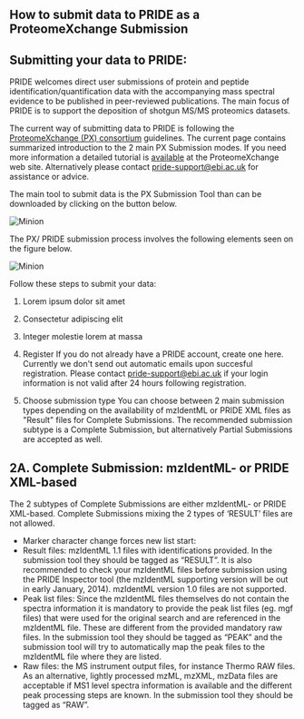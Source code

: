  
## How to submit data to PRIDE as a ProteomeXchange Submission
## Submitting your data to PRIDE:

PRIDE welcomes direct user submissions of protein and peptide identification/quantification data with the accompanying mass spectral evidence to be published in peer-reviewed publications. The main focus of PRIDE is to support the deposition of shotgun MS/MS proteomics datasets.

The current way of submitting data to PRIDE is following the [ProteomeXchange (PX) consortium](http://www.proteomexchange.org/) guidelines. The current page contains summarized introduction to the 2 main PX Submission modes. If you need more information a detailed tutorial is [available](http://www.proteomexchange.org/sites/proteomexchange.org/files/documents/px_submission_tutorial2.pdf) at the ProteomeXchange web site. Alternatively please contact pride-support@ebi.ac.uk for assistance or advice.

The main tool to submit data is the PX Submission Tool than can be downloaded by clicking on the button below.


![Minion](//www.ebi.ac.uk/sites/ebi.ac.uk/files/groups/pride/download.png)


The PX/ PRIDE submission process involves the following elements seen on the figure below.

![Minion](//www.ebi.ac.uk/sites/ebi.ac.uk/files/groups/pride/Slide1.jpg)

Follow these steps to submit your data:

1. Lorem ipsum dolor sit amet
2. Consectetur adipiscing elit
3. Integer molestie lorem at massa

1. Register
If you do not already have a PRIDE account, create one here. Currently we don't send out automatic emails upon succesful registration. Please contact pride-support@ebi.ac.uk if your login information is not valid after 24 hours following registration.

2. Choose submission type
You can choose between 2 main submission types depending on the availability of mzIdentML or PRIDE XML files as "Result" files for Complete Submissions. The recommended submission subtype is a Complete Submission, but alternatively Partial Submissions are accepted as well.

## 2A. Complete Submission: mzIdentML- or PRIDE XML-based

The 2 subtypes of Complete Submissions are either mzIdentML- or PRIDE XML-based. Complete Submissions mixing the 2 types of ‘RESULT’ files are not allowed. 

- Marker character change forces new list start:
- Result files: mzIdentML 1.1 files with identifications provided. In the submission tool they should be tagged as “RESULT”. It is also recommended to check your mzIdentML files before submission using the PRIDE Inspector tool (the mzIdentML supporting version will be out in early January, 2014). mzIdentML version 1.0 files are not supported.
- Peak list files: Since the mzIdentML files themselves do not contain the spectra information it is mandatory to provide the peak list files (eg. mgf files) that were used for the original search and are referenced in the mzIdentML file. These are different from the provided mandatory raw files. In the submission tool they should be tagged as “PEAK” and the submission tool will try to automatically map the peak files to the mzIdentML file where they are listed.
- Raw files: the MS instrument output files, for instance Thermo RAW files. As an alternative, lightly processed  mzML, mzXML, mzData files are acceptable if MS1 level spectra information is available and the different peak processing steps are known. In the submission tool they should be tagged as “RAW”.



